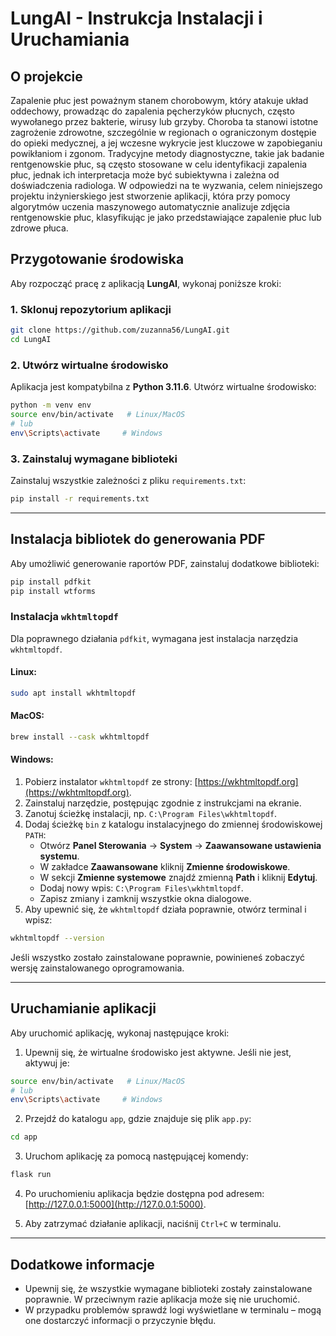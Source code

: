 # LungAI - Instrukcja Instalacji i Uruchamiania

## O projekcie

Zapalenie płuc jest poważnym stanem chorobowym, który atakuje układ
oddechowy, prowadząc do zapalenia pęcherzyków płucnych, często wywołanego
przez bakterie, wirusy lub grzyby. Choroba ta stanowi istotne zagrożenie
zdrowotne, szczególnie w regionach o ograniczonym dostępie do opieki
medycznej, a jej wczesne wykrycie jest kluczowe w zapobieganiu powikłaniom i
zgonom. Tradycyjne metody diagnostyczne, takie jak badanie rentgenowskie
płuc, są często stosowane w celu identyfikacji zapalenia płuc, jednak ich
interpretacja może być subiektywna i zależna od doświadczenia radiologa. W
odpowiedzi na te wyzwania, celem niniejszego projektu inżynierskiego jest
stworzenie aplikacji, która przy pomocy algorytmów uczenia maszynowego
automatycznie analizuje zdjęcia rentgenowskie płuc, klasyfikując je jako
przedstawiające zapalenie płuc lub zdrowe płuca.

## Przygotowanie środowiska

Aby rozpocząć pracę z aplikacją **LungAI**, wykonaj poniższe kroki:

### 1. Sklonuj repozytorium aplikacji

```bash
git clone https://github.com/zuzanna56/LungAI.git
cd LungAI
```

### 2. Utwórz wirtualne środowisko

Aplikacja jest kompatybilna z **Python 3.11.6**. Utwórz wirtualne środowisko:

```bash
python -m venv env
source env/bin/activate   # Linux/MacOS
# lub
env\Scripts\activate     # Windows
```

### 3. Zainstaluj wymagane biblioteki

Zainstaluj wszystkie zależności z pliku `requirements.txt`:

```bash
pip install -r requirements.txt
```

---

## Instalacja bibliotek do generowania PDF

Aby umożliwić generowanie raportów PDF, zainstaluj dodatkowe biblioteki:

```bash
pip install pdfkit
pip install wtforms
```

### Instalacja `wkhtmltopdf`

Dla poprawnego działania `pdfkit`, wymagana jest instalacja narzędzia `wkhtmltopdf`.

#### Linux:

```bash
sudo apt install wkhtmltopdf
```

#### MacOS:

```bash
brew install --cask wkhtmltopdf
```

#### Windows:

1. Pobierz instalator `wkhtmltopdf` ze strony: [https://wkhtmltopdf.org](https://wkhtmltopdf.org).
2. Zainstaluj narzędzie, postępując zgodnie z instrukcjami na ekranie.
3. Zanotuj ścieżkę instalacji, np. `C:\Program Files\wkhtmltopdf`.
4. Dodaj ścieżkę `bin` z katalogu instalacyjnego do zmiennej środowiskowej `PATH`:
   - Otwórz **Panel Sterowania** → **System** → **Zaawansowane ustawienia systemu**.
   - W zakładce **Zaawansowane** kliknij **Zmienne środowiskowe**.
   - W sekcji **Zmienne systemowe** znajdź zmienną **Path** i kliknij **Edytuj**.
   - Dodaj nowy wpis: `C:\Program Files\wkhtmltopdf`.
   - Zapisz zmiany i zamknij wszystkie okna dialogowe.
5. Aby upewnić się, że `wkhtmltopdf` działa poprawnie, otwórz terminal i wpisz:

```bash
wkhtmltopdf --version
```

Jeśli wszystko zostało zainstalowane poprawnie, powinieneś zobaczyć wersję zainstalowanego oprogramowania.

---

## Uruchamianie aplikacji

Aby uruchomić aplikację, wykonaj następujące kroki:

1. Upewnij się, że wirtualne środowisko jest aktywne. Jeśli nie jest, aktywuj je:

```bash
source env/bin/activate   # Linux/MacOS
# lub
env\Scripts\activate     # Windows
```

2. Przejdź do katalogu `app`, gdzie znajduje się plik `app.py`:

```bash
cd app
```

3. Uruchom aplikację za pomocą następującej komendy:

```bash
flask run
```

4. Po uruchomieniu aplikacja będzie dostępna pod adresem: [http://127.0.0.1:5000](http://127.0.0.1:5000).

5. Aby zatrzymać działanie aplikacji, naciśnij `Ctrl+C` w terminalu.

---

## Dodatkowe informacje

- Upewnij się, że wszystkie wymagane biblioteki zostały zainstalowane poprawnie. W przeciwnym razie aplikacja może się nie uruchomić.
- W przypadku problemów sprawdź logi wyświetlane w terminalu – mogą one dostarczyć informacji o przyczynie błędu.
